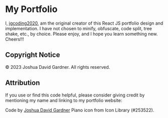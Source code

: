 # My Portfolio

I, [jgcoding2020](https://github.com/jgcoding2020), am the original creator of this React JS portfolio design and implementation. I have not chosen to minify, obfuscate, code split, tree shake, etc., by choice. Please enjoy, and I hope you learn something new. Cheers!!!

## Copyright Notice

© 2023 Joshua David Gardner. All rights reserved.

## Attribution

If you use or find this code helpful, please consider giving credit by mentioning my name and linking to my portfolio website:

Code by [Joshua David Gardner](https://www.yourportfolio.com)
Piano icon from Icon Library (#253522).
